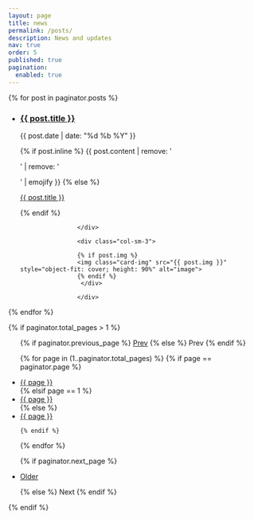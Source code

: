 ```yaml
---
layout: page
title: news
permalink: /posts/
description: News and updates
nav: true
order: 5
published: true
pagination:
  enabled: true
---
```




<!-- This loops through the paginated posts -->
{% for post in paginator.posts %}
  <ul class="post-list"> 
<li>
			<div class="row">
				<div class="col-sm-9">
					<h3> <a class="news-title" href="{{ post.url }}">{{ post.title }}</a> </h3> 
					<p class="author">
    <span class="date">{{ post.date | date: "%d %b %Y" }}</span>
  </p>
					{% if post.inline %}
            {{ post.content | remove: '<p>' | remove: '</p>' | emojify }}
          {% else %}
            
<a class="news-title" href="{{ post.url }}">{{ post.title }}</a>
         
 {% endif %}
					
					</div>
					
					<div class="col-sm-3"> 
					
					{% if post.img %}
					<img class="card-img" src="{{ post.img }}" style="object-fit: cover; height: 90%" alt="image">
					{% endif %}
					 </div> 
					
					</div> 
		 

</li> 	 
</ul>
{% endfor %}

<!-- Pagination links -->
{% if paginator.total_pages > 1 %}
<nav aria-label="Blog page naviation">
<ul class="pagination pagination-lg justify-content-center">
  {% if paginator.previous_page %}
    <a href="{{ paginator.previous_page_path | relative_url }}">Prev</a>
  {% else %}
    <span>Prev</span>
  {% endif %}

  {% for page in (1..paginator.total_pages) %}
    {% if page == paginator.page %}
       <li class="page-item active"> <a class="page-link" href="{{ page }}" title="blog">{{ page }}</a> </li>
    {% elsif page == 1 %}
     <li class="page-item "> <a class="page-link" href="{{ '/' | relative_url }}" title="blog - page {{ page }}">{{ page }}</a> </li>
    {% else %}
      <li class="page-item "> <a class="page-link" href="{{ site.paginate_path | relative_url | replace: ':num', page }}" title="blog - page {{ page }}">{{ page }}</a> </li>
     
    {% endif %}
  {% endfor %}

  {% if paginator.next_page %}
    <li class="page-item "> <a class="page-link" href="{ paginator.next_page_path | relative_url }}">Older</a> </li>
   
  {% else %}
    <span>Next</span>
  {% endif %}
  </ul>
      </nav>
{% endif %}




